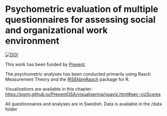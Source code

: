 # Psychometric evaluation of multiple questionnaires for assessing social and organizational work environment

[![DOI](https://zenodo.org/badge/649686531.svg)](https://zenodo.org/badge/latestdoi/649686531)

This work has been funded by [Prevent](https://prevent.se).

The psychometric analyses has been conducted primarily using Rasch Measurement Theory and the [RISEkbmRasch](https://github.com/pgmj/RISEkbmRasch) package for R.

Visualizations are available in this chapter: <https://pgmj.github.io/PreventOSA/visualisering/osaviz.html#sec-vizScores>

All questionnaires and analyses are in Swedish. Data is available in the /data folder

